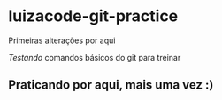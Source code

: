 # luizacode-git-practice

Primeiras alterações por aqui

*Testando* comandos básicos do git para treinar


## Praticando por aqui, mais uma vez :)